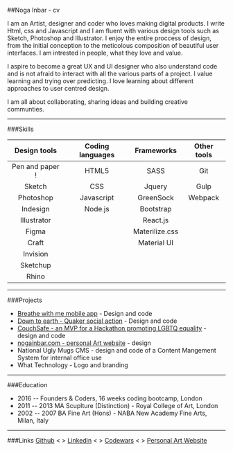 ##Noga Inbar - cv

I am an Artist, designer and coder who loves making digital products. I write Html, css and Javascript and I am fluent with various design tools such as Sketch, Photoshop and Illustrator. I enjoy the entire proccess of design, from the initial conception to the meticolous composition of beautiful user interfaces. I am intrested in people, what they love and value. 

I aspire to become a great UX and UI designer who also understand code and is not afraid to interact with all the various parts of a project. I value learning and trying over predicting. I love learning about different approaches to user centred design.

I am all about collaborating, sharing ideas and building creative communties.
****

###Skills

Design tools | Coding languages | Frameworks | Other tools   |
:-----------:| :-----------: | :-----------: | :-----------: |
Pen and paper !| HTML5       | SASS          |       Git     |  
Sketch       |     CSS       | 	Jquery	      |          Gulp  |
Photoshop    |  Javascript	  | GreenSock      |  Webpack
Indesign     | Node.js       | Bootstrap |
Illustrator  |				| React.js |
Figma        | | Materilize.css |
Craft        | | Material UI
Invision     |
Sketchup |
Rhino |

****
###Projects

* [Breathe with me mobile app](https://breathewithme.co.uk) - Design and code
* [Down to earth - Quaker social action](https://quaker-social-action.github.io/dte-website/public/) - Design and code
* [CouchSafe - an MVP for a Hackathon promoting LGBTQ equality]( http://couchsafe.herokuapp.com) - design and code
* [nogainbar.com - personal Art website](http://www.nogainbar.com/) - design
* National Ugly Mugs CMS - design and code of a Content Mangement System for internal office use
* What Technology - Logo and branding

***

###Education

* 2016 -- Founders & Coders, 16 weeks coding bootcamp, London 
* 2011 -- 2013 MA Scuplture (Distinction) - Royal College of Art, London
* 2002 -- 2007 BA Fine Art (Hons) - NABA New Academy Fine Arts, Milan, Italy

***

###Links
[Github](https://github.com/nogainbar) < >
[Linkedin](https://uk.linkedin.com/in/noga-inbar-36828711) < >
[Codewars](https://www.codewars.com/users/nogainbar) < >
[Personal Art Website](http://www.nogainbar.com/)


